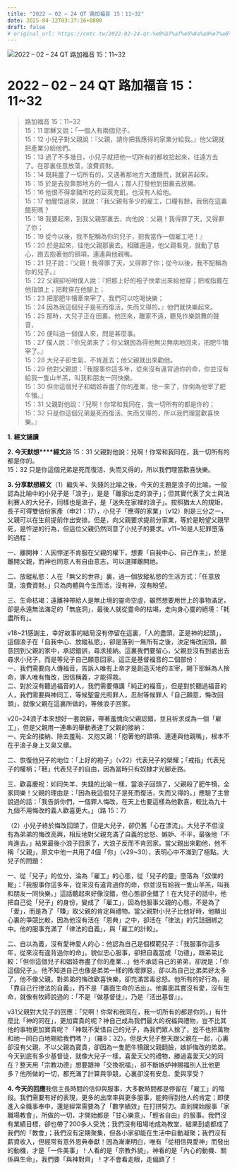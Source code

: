 ```yaml
---
title: "2022 – 02 – 24 QT 路加福音 15：11~32"
date: 2025-04-12T03:37:16+0800
draft: false
# original_url: https://cmtc.tw/2022-02-24-qt-%e8%b7%af%e5%8a%a0%e7%a6%8f%e9%9f%b3-15%ef%bc%9a1132
---
```


![2022 – 02 – 24 QT 路加福音 15：11~32](/images/qt.jpg   "2022 – 02 – 24 QT 路加福音 15：11~32")

# 2022 – 02 – 24 QT 路加福音 15：11~32

> 路加福音 15：11~32  
> 15：11 耶穌又說：「一個人有兩個兒子。  
> 15：12 小兒子對父親說：『父親，請你把我應得的家業分給我。』他父親就把產業分給他們。  
> 15：13 過了不多幾日，小兒子就把他一切所有的都收拾起來，往遠方去了。在那裏任意放蕩，浪費資財。  
> 15：14 既耗盡了一切所有的，又遇著那地方大遭饑荒，就窮苦起來。  
> 15：15 於是去投靠那地方的一個人；那人打發他到田裏去放豬。  
> 15：16 他恨不得拿豬所吃的豆莢充飢，也沒有人給他。  
> 15：17 他醒悟過來，就說：『我父親有多少的雇工，口糧有餘，我倒在這裏餓死嗎？  
> 15：18 我要起來，到我父親那裏去，向他說：父親！我得罪了天，又得罪了你；  
> 15：19 從今以後，我不配稱為你的兒子，把我當作一個雇工吧！』  
> 15：20 於是起來，往他父親那裏去。相離還遠，他父親看見，就動了慈心，跑去抱著他的頸項，連連與他親嘴。  
> 15：21 兒子說：『父親！我得罪了天，又得罪了你；從今以後，我不配稱為你的兒子。』  
> 15：22 父親卻吩咐僕人說：『把那上好的袍子快拿出來給他穿；把戒指戴在他指頭上；把鞋穿在他腳上；  
> 15：23 把那肥牛犢牽來宰了，我們可以吃喝快樂；  
> 15：24 因為我這個兒子是死而復活，失而又得的。』他們就快樂起來。  
> 15：25 那時，大兒子正在田裏。他回來，離家不遠，聽見作樂跳舞的聲音，  
> 15：26 便叫過一個僕人來，問是甚麼事。  
> 15：27 僕人說：『你兄弟來了；你父親因為得他無災無病地回來，把肥牛犢宰了。』  
> 15：28 大兒子卻生氣，不肯進去；他父親就出來勸他。  
> 15：29 他對父親說：『我服事你這多年，從來沒有違背過你的命，你並沒有給我一隻山羊羔，叫我和朋友一同快樂。  
> 15：30 但你這個兒子和娼妓吞盡了你的產業，他一來了，你倒為他宰了肥牛犢。』  
> 15：31 父親對他說：『兒啊！你常和我同在，我一切所有的都是你的；  
> 15：32 只是你這個兄弟是死而復活、失而又得的，所以我們理當歡喜快樂。』

**1.** **經文誦讀**

**2. 今天默想****經文**路 15：31 父親對他說：兒啊！你常和我同在，我一切所有的都是你的。  
15：32 只是你這個兄弟是死而復活、失而又得的，所以我們理當歡喜快樂。

**3. 分享默想經文**（1）繼失羊、失錢的比喻之後，今天的主題是浪子的比喻。一般認為比喻中的小兒子是「浪子」，是是「離家出走的浪子」；但其實代表了文士與法利賽人的大兒子，同樣也是浪子，是「迷失在家裡的浪子」。按照猶太人的規矩，長子可得雙倍份家產（申21：17），小兒子「應得的家業」（v12）則是三分之一，父親可以在生前提前作出安排。但是，向父親要求提前分家業，等於是盼望父親早死，是忤逆的行為，但這位父親仍然同意了小兒子的要求。v11~16是人犯罪墮落的過程：

一、離開神：人因悖逆不肯服在父親的權下，想要「自我中心、自己作主」，於是離開父親，而神也同意人有自由意志，可以選擇離開祂。

二、放縱私慾：人在「無父的世界」裏，過一個放縱私慾的生活方式：「任意放蕩，浪費資財。」只為肉體與今生而活，沒有神，沒有盼望。

三、生命枯竭：遠離神帶給人是無止境的靈命空虛，雖然想要用世上的事物滿足，卻是永遠無法滿足的「無底洞」，最後人就從靈命的枯竭，走向身心靈的絕境：「耗盡所有」。

v18~21感謝主，幸好故事的結局沒有停留在這裏，「人的盡頭，正是神的起頭」，這個浪子在「自我中心、放縱私慾」，卻是落到一無所有之後，決定悔改回頭，願意回到父親的家中，承認錯誤，尋求接納。這裏我們要留心，父親並沒有到處出去尋求小兒子，而是等兒子自己願意回家。這正是基督福音的二個部份：  
一、我們需要向人傳福音，告訴人唯有上帝才是創造天地的主宰，賜下耶穌為人捨命，罪人唯有悔改，因信稱義，才能得救。  
二、對於沒有聽過福音的人，我們需要傳講「純正的福音」，但是對於聽過福音的人，我們需要與神同工，等候聖靈光照罪人，忍耐等候罪人「自己願意，悔改回頭」，就像父親在這裏所做的，等候浪子回家。

v20~24浪子本來想好一套說辭，帶著羞愧向父親認錯，並且祈求成為一個「雇工」，但是父親用一連串的舉動表達了父親的接納：  
一、完全的接納、除去羞恥、又抱又親：「抱著他的頸項、連連與他親嘴」，根本不在乎浪子身上又臭又髒。

二、恢復他兒子的地位：「上好的袍子」（v22）代表兒子的榮耀；「戒指」代表兒子的權柄；「鞋」代表兒子的自由，因為當時只有奴隸才光腳走路。

三、歡喜慶祝：如同失羊、失錢的比喻一樣，當浪子回頭了，父親殺了肥牛犢，全家同樂！父親的理由是：「因為我這個兒子是死而復活，失而又得的。」應驗了主曾說過的話：「我告訴你們，一個罪人悔改，在天上也要這樣為他歡喜，較比為九十九個不用悔改的義人歡喜更大。」（路 15：7）

（2）小兒子終於悔改回頭了，但是大兒子，卻仍舊「心在漂流」。大兒子不但沒有為弟弟的悔改高興，相反地對父親充滿了自義的忿怒、嫉妒、不平，最後他「不肯進去。」結果最後小浪子回家了，大浪子反而不肯回家。當父親出來勸他，他不稱「父親」，原文中他一共用了4個「你」（v29~30），表明心中不滿到了極點。大兒子的問題：

一、從「兒子」的位分，淪為「雇工」的心態，從「兒子的靈」墮落為「奴僕的軛」：「我服事你這多年，從來沒有違背過你的命，你並沒有給我一隻山羊羔，叫我和朋友一同快樂。」這話聽起來好像沒錯，但心態卻全錯了！在大兒子的話中，他把自己從「兒子」的身份，變成了「雇工」，因為他服事父親的心態，不是為了「愛」，而是為了「賺」取父親的肯定與禮物。當父親對小兒子比他好時，他顯出心裏的爭競比較，因為他沒有活在「恩典」之中，卻活在「律法」的咒詛捆綁之中。他的服事充滿了「律法的自義」，與「雇工的計較」。

二、自以為義，沒有愛神愛人的心：他認為自己是個模範兒子：「我服事你這多年，從來沒有違背過你的命」。貌似忠心服事，卻把自義當成「功德」，跟弟弟比較：「但你這個兒子和娼妓吞盡了你的產業…」他不承認自己的弟弟，卻說是：「你這個兒子」。他不知道自己也像是弟弟一樣的敗壞罪惡，卻以為自己比弟弟好太多了，他不像父親，對弟弟的悔改歡喜快樂，卻充滿苦毒忿怒。他所有的好行為，是「靠自己行律法的自義」，而不是「裏面生命的活出」。他裏面其實沒有愛，沒有生命，就像有牧師說過的：「不是『做基督徒』，乃是『活出基督』」。

v31父親對大兒子的回應：「兒啊！你常和我同在，我一切所有的都是你的。」有什麼比「神的同在」，更加寶貴的呢？神自己成為我們最大的祝福與禮物，豈不比其他的事物更加寶貴呢？「神既不愛惜自己的兒子，為我們眾人捨了，豈不也把萬物和祂一同白白地賜給我們嗎？」（羅8：32）。但是大兒子整天跟父親在一起，心裏卻沒有父親，不以父親為寶貴，卻因為一隻肥牛犢跟父親翻臉，嫉妒悔改的弟弟。今天到底有多少基督徒，就像大兒子一樣，喜愛天父的禮物，勝過喜愛天父的同在？整天用「宗教功德」想要跟神「交換祝福」，卻不斷嫉妒神賜福別人比他更多？他所做的一切，都充滿了計算與爭競，心裏卻沒有安息、愛與享受？

**4. 今天的回應**我信主長時間的信仰與服事，大多數時間都是停留在「雇工」的階段。我們需要有好的表現，更多的出席率與更多服事，能夠得到他人的肯定；即使進入全職事奉中，還是經常需要為了「數字績效」在打拼努力。直到開始服事「家職場教會」，所做的一切，才開始都是「甘心樂意」、「輕省自由」的服事。我們沒有業績目標，卻也帶了200多人受洗；我們沒有租場地成為教堂，結果到處都成了我們的「教會」；我們沒有定期聚集，但各小家卻能在生活中自動凝聚；我們沒有薪資收入，但經常有意外恩典奉獻！因為漸漸明白，唯有「從相信與愛神」而發出的動機，才是「一件美事」！人看的是「宗教外貌」，神看的是「內心的動機、關係與生命」，我們要「與神對齊」！才不會看走眼，走偏路了！